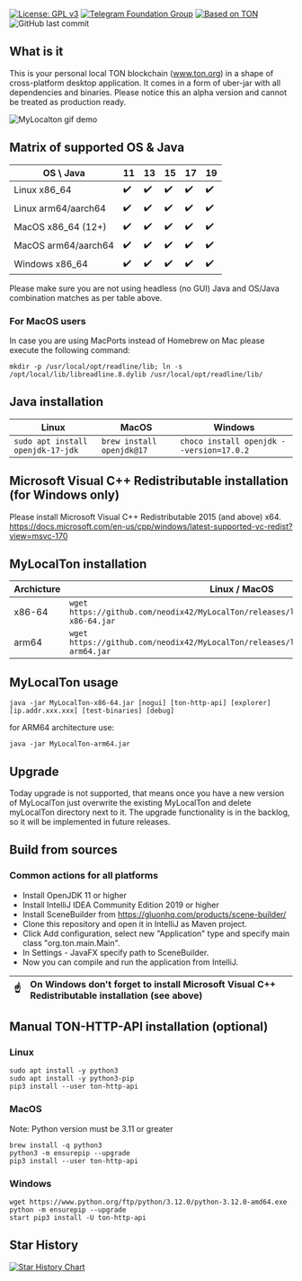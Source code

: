 [![License: GPL v3](https://img.shields.io/badge/License-GPLv3-blue.svg)](https://www.gnu.org/licenses/gpl-3.0)
[![Telegram Foundation Group][telegram-foundation-badge]][telegram-foundation-url]
[![Based on TON][ton-svg]][ton]
![GitHub last commit](https://img.shields.io/github/last-commit/neodiX42/myLocalTon)

[telegram-foundation-url]: https://t.me/tonblockchain

[telegram-foundation-badge]: https://img.shields.io/badge/-TON%20Foundation-2CA5E0?style=flat&logo=telegram&logoColor=white

[ton-svg]: https://img.shields.io/badge/Based%20on-TON-blue

[ton]: https://ton.org

## What is it

This is your personal local TON blockchain (www.ton.org) in a shape of cross-platform desktop application. It comes in a
form of uber-jar with all dependencies and binaries. Please notice this an
alpha version and cannot be treated as production ready.

<img alt="MyLocalton gif demo" src='./screens/MyLocalTon-demo.gif'>

## Matrix of supported OS & Java

| OS \ Java           | 11                 | 13                 | 15                 | 17                 | 19                 |
|---------------------|--------------------|--------------------|--------------------|--------------------|--------------------|
| Linux x86_64        | :heavy_check_mark: | :heavy_check_mark: | :heavy_check_mark: | :heavy_check_mark: | :heavy_check_mark: |
| Linux arm64/aarch64 | :heavy_check_mark: | :heavy_check_mark: | :heavy_check_mark: | :heavy_check_mark: | :heavy_check_mark: |
| MacOS x86_64 (12+)  | :heavy_check_mark: | :heavy_check_mark: | :heavy_check_mark: | :heavy_check_mark: | :heavy_check_mark: |
| MacOS arm64/aarch64 | :heavy_check_mark: | :heavy_check_mark: | :heavy_check_mark: | :heavy_check_mark: | :heavy_check_mark: |
| Windows x86_64      | :heavy_check_mark: | :heavy_check_mark: | :heavy_check_mark: | :heavy_check_mark: | :heavy_check_mark: |

Please make sure you are not using headless (no GUI) Java and OS/Java combination matches as per table above.

### For MacOS users

In case you are using MacPorts instead of Homebrew on Mac please execute the following command:

`mkdir -p /usr/local/opt/readline/lib; ln -s /opt/local/lib/libreadline.8.dylib /usr/local/opt/readline/lib/`

## Java installation

| Linux                                 | MacOS                         | Windows                                      |
|---------------------------------------|-------------------------------|----------------------------------------------|
| ```sudo apt install openjdk-17-jdk``` | ```brew install openjdk@17``` | ```choco install openjdk --version=17.0.2``` |

## Microsoft Visual C++ Redistributable installation (for Windows only)

Please install Microsoft Visual C++ Redistributable 2015 (and above) x64.
https://docs.microsoft.com/en-us/cpp/windows/latest-supported-vc-redist?view=msvc-170

## MyLocalTon installation

| Archicture | Linux / MacOS                                                                                    | Windows                                                                                           |
|------------|--------------------------------------------------------------------------------------------------|---------------------------------------------------------------------------------------------------|
| x86-64     | ```wget https://github.com/neodix42/MyLocalTon/releases/latest/download/MyLocalTon-x86-64.jar``` | [download](https://github.com/neodix42/MyLocalTon/releases/latest/download/MyLocalTon-x86-64.jar) |
| arm64      | ```wget https://github.com/neodix42/MyLocalTon/releases/latest/download/MyLocalTon-arm64.jar```  | [download](https://github.com/neodix42/MyLocalTon/releases/latest/download/MyLocalTon-arm64.jar)  |

## MyLocalTon usage

`java -jar MyLocalTon-x86-64.jar [nogui] [ton-http-api] [explorer] [ip.addr.xxx.xxx] [test-binaries] [debug]`

for ARM64 architecture use:

`java -jar MyLocalTon-arm64.jar`

## Upgrade

Today upgrade is not supported, that means once you have a new version of MyLocalTon just overwrite the existing
MyLocalTon and delete myLocalTon directory next to it. The upgrade
functionality is in the backlog, so it will be implemented in future releases.

## Build from sources

### Common actions for all platforms

* Install OpenJDK 11 or higher
* Install IntelliJ IDEA Community Edition 2019 or higher
* Install SceneBuilder from https://gluonhq.com/products/scene-builder/
* Clone this repository and open it in IntelliJ as Maven project.
* Click Add configuration, select new "Application" type and specify main class "org.ton.main.Main".
* In Settings - JavaFX specify path to SceneBuilder.
* Now you can compile and run the application from IntelliJ.

| :point_up: | On Windows don't forget to install Microsoft Visual C++ Redistributable installation (see above) |
|------------|:-------------------------------------------------------------------------------------------------|

## Manual TON-HTTP-API installation (optional)

### Linux

```commandline
sudo apt install -y python3
sudo apt install -y python3-pip
pip3 install --user ton-http-api
```

### MacOS

Note: Python version must be 3.11 or greater

```commandline
brew install -q python3
python3 -m ensurepip --upgrade
pip3 install --user ton-http-api
```

### Windows

```commandline
wget https://www.python.org/ftp/python/3.12.0/python-3.12.0-amd64.exe
python -m ensurepip --upgrade
start pip3 install -U ton-http-api
```

## Star History

[![Star History Chart](https://api.star-history.com/svg?repos=neodix42/MyLocalTon&type=Date)](https://star-history.com/#neodix42/mylocalton&Date)
